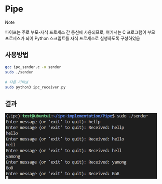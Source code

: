 # Pipe
> [!NOTE]
> 파이프는 주로 부모-자식 프로세스 간 통신에 사용되므로, 여기서는 C 프로그램이 부모 프로세스가 되어 Python 스크립트를 자식 프로세스로 실행하도록 구성하였음

## 사용방법
```bash
gcc ipc_sender.c -o sender
sudo ./sender

# 다른 터미널
sudo python3 ipc_receiver.py
```

## 결과
![](./img/image.png)